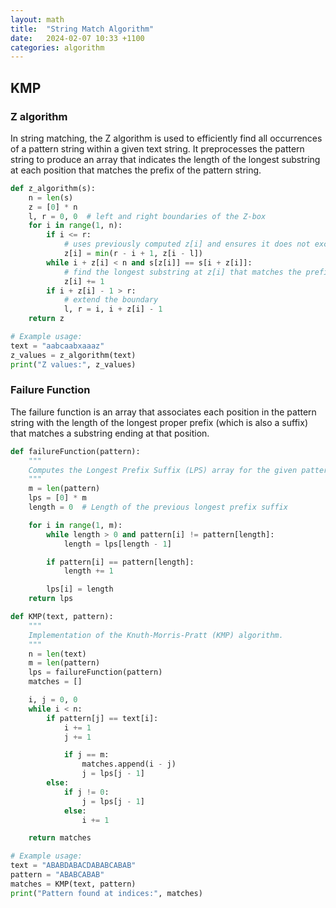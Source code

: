 ```yaml
---
layout: math
title:  "String Match Algorithm"
date:   2024-02-07 10:33 +1100
categories: algorithm
---
```


## KMP

### Z algorithm

In string matching, the Z algorithm is used to efficiently find all occurrences of a pattern string within a given text string. It preprocesses the pattern string to produce an array that indicates the length of the longest substring at each position that matches the prefix of the pattern string.

```python
def z_algorithm(s):
    n = len(s)
    z = [0] * n
    l, r = 0, 0  # left and right boundaries of the Z-box
    for i in range(1, n):
        if i <= r:
            # uses previously computed z[i] and ensures it does not exceed the right boundary
            z[i] = min(r - i + 1, z[i - l]) 
        while i + z[i] < n and s[z[i]] == s[i + z[i]]:
            # find the longest substring at z[i] that matches the prefix of the pattern string
            z[i] += 1
        if i + z[i] - 1 > r:
            # extend the boundary
            l, r = i, i + z[i] - 1
    return z

# Example usage:
text = "aabcaabxaaaz"
z_values = z_algorithm(text)
print("Z values:", z_values)
```

### Failure Function

The failure function is an array that associates each position in the pattern string with the length of the longest proper prefix (which is also a suffix) that matches a substring ending at that position.

```python
def failureFunction(pattern):
    """
    Computes the Longest Prefix Suffix (LPS) array for the given pattern.
    """
    m = len(pattern)
    lps = [0] * m
    length = 0  # Length of the previous longest prefix suffix

    for i in range(1, m):
        while length > 0 and pattern[i] != pattern[length]:
            length = lps[length - 1]

        if pattern[i] == pattern[length]:
            length += 1

        lps[i] = length
    return lps

def KMP(text, pattern):
    """
    Implementation of the Knuth-Morris-Pratt (KMP) algorithm.
    """
    n = len(text)
    m = len(pattern)
    lps = failureFunction(pattern)
    matches = []

    i, j = 0, 0
    while i < n:
        if pattern[j] == text[i]:
            i += 1
            j += 1

            if j == m:
                matches.append(i - j)
                j = lps[j - 1]
        else:
            if j != 0:
                j = lps[j - 1]
            else:
                i += 1

    return matches

# Example usage:
text = "ABABDABACDABABCABAB"
pattern = "ABABCABAB"
matches = KMP(text, pattern)
print("Pattern found at indices:", matches)
```
